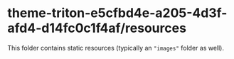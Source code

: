 # theme-triton-e5cfbd4e-a205-4d3f-afd4-d14fc0c1f4af/resources

This folder contains static resources (typically an `"images"` folder as well).
